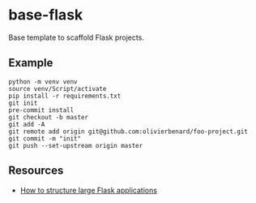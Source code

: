 # base-flask

Base template to scaffold Flask projects.

## Example

```
python -m venv venv
source venv/Script/activate
pip install -r requirements.txt
git init
pre-commit install
git checkout -b master
git add -A
git remote add origin git@github.com:olivierbenard/foo-project.git
git commit -m "init"
git push --set-upstream origin master
```

## Resources

- [How to structure large Flask applications](https://www.digitalocean.com/community/tutorials/how-to-structure-large-flask-applications)

